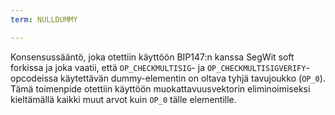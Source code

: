 ```yaml
---
term: NULLDUMMY

---
```

Konsensussääntö, joka otettiin käyttöön BIP147:n kanssa SegWit soft forkissa ja joka vaatii, että `OP_CHECKMULTISIG`- ja `OP_CHECKMULTISIGVERIFY`-opcodeissa käytettävän dummy-elementin on oltava tyhjä tavujoukko (`OP_0`). Tämä toimenpide otettiin käyttöön muokattavuusvektorin eliminoimiseksi kieltämällä kaikki muut arvot kuin `OP_0` tälle elementille.
